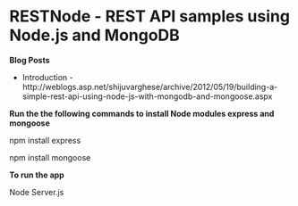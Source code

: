 RESTNode - REST API samples using Node.js and MongoDB
=====================================================

<b>Blog Posts</b> 
<ul>
  <li>Introduction - http://weblogs.asp.net/shijuvarghese/archive/2012/05/19/building-a-simple-rest-api-using-node-js-with-mongodb-and-mongoose.aspx</li>  
</ul>


<b>Run the the following commands to install Node modules express and mongoose</b>


npm install express

npm install mongoose

<b>To run the app</b>

Node Server.js


